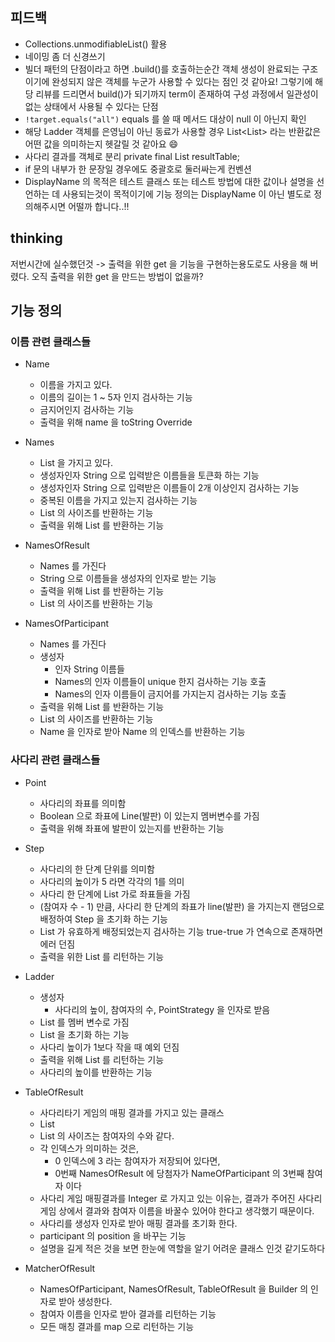 ## 피드백
- Collections.unmodifiableList() 활용
- 네이밍 좀 더 신경쓰기
- 빌더 패턴의 단점이라고 하면 .build()를 호출하는순간 객체 생성이 완료되는 구조이기에 완성되지 않은
  객체를 누군가 사용할 수 있다는 점인 것 같아요! 그렇기에 해당 리뷰를 드리면서 build()가 되기까지 term이 존재하여 구성 과정에서 일관성이 없는 상태에서 사용될 수 있다는 단점
- `!target.equals("all")` equals 를 쓸 때 메서드 대상이 null 이 아닌지 확인
- 해당 Ladder 객체를 은영님이 아닌 동료가 사용할 경우 List<List<Boolean>> 라는 반환값은
  어떤 값을 의미하는지 헷갈릴 것 같아요 😄
- 사다리 결과를 객체로 분리 private final List<Integer> resultTable;
- if 문의 내부가 한 문장일 경우에도 중괄호로 둘러싸는게 컨벤션
- DisplayName 의 목적은 테스트 클래스 또는 테스트 방법에 대한 값이나 설명을 선언하는 데 사용되는것이 목적이기에 기능 정의는 DisplayName 이 아닌 별도로 정의해주시면 어떨까 합니다..!!

## thinking
저번시간에 실수했던것 -> 출력을 위한 get 을 기능을 구현하는용도로도 사용을 해 버렸다. 오직 출력을 위한 get 을 만드는 방법이 없을까?


## 기능 정의

### 이름 관련 클래스들
- Name
    - 이름을 가지고 있다.
    - 이름의 길이는 1 ~ 5자 인지 검사하는 기능
    - 금지어인지 검사하는 기능
    - 출력을 위해 name 을 toString Override
    
- Names
    - List<Name> 을 가지고 있다.
    - 생성자인자 String 으로 입력받은 이름들을 토큰화 하는 기능
    - 생성자인자 String 으로 입력받은 이름들이 2개 이상인지 검사하는 기능
    - 중복된 이름을 가지고 있는지 검사하는 기능
    - List<Name> 의 사이즈를 반환하는 기능
    - 출력을 위해 List<Name> 를 반환하는 기능
    
- NamesOfResult
    - Names 를 가진다
    - String 으로 이름들을 생성자의 인자로 받는 기능
    - 출력을 위해 List<Name> 를 반환하는 기능
    - List<Name> 의 사이즈를 반환하는 기능
    
- NamesOfParticipant
    - Names 를 가진다
    - 생성자
        - 인자  String 이름들
        - Names의 인자 이름들이 unique 한지 검사하는 기능 호출
        - Names의 인자 이름들이 금지어를 가지는지 검사하는 기능 호출
    - 출력을 위해 List<Name> 를 반환하는 기능
    - List<Name> 의 사이즈를 반환하는 기능
    - Name 을 인자로 받아 Name 의 인덱스를 반환하는 기능

### 사다리 관련 클래스들
- Point
    - 사다리의 좌표를 의미함
    - Boolean 으로 좌표에 Line(발판) 이 있는지 멤버변수를 가짐
    - 출력을 위해 좌표에 발판이 있는지를 반환하는 기능
- Step 
    - 사다리의 한 단계 단위를 의미함
    - 사다리의 높이가 5 라면 각각의 1를 의미
    - 사다리 한 단계에 List<Point> 가로 좌표들을 가짐
    - (참여자 수 - 1) 만큼, 사다리 한 단계의 좌표가 line(발판) 을 가지는지 랜덤으로 배정하여 Step 을 초기화 하는 기능
    - List<Point> 가 유효하게 배정되었는지 검사하는 기능 true-true 가 연속으로 존재하면 에러 던짐
    - 출력을 위한 List<Point> 를 리턴하는 기능
    
- Ladder
    - 생성자
        - 사다리의 높이, 참여자의 수, PointStrategy 을 인자로 받음
    - List<Step> 를 멤버 변수로 가짐
    - List<Step> 을 초기화 하는 기능
    - 사다리 높이가 1보다 작을 때 예외 던짐
    - 출력을 위해 List<Step> 를 리턴하는 기능
    - 사다리의 높이를 반환하는 기능
        
- TableOfResult
    - 사다리타기 게임의 매핑 결과를 가지고 있는 클래스
    - List<Integer>
    - List 의 사이즈는 참여자의 수와 같다.
    - 각 인덱스가 의미하는 것은, 
        - 0 인덱스에 3 라는 참여자가 저장되어 있다면, 
        - 0번째 NamesOfResult 에 당첨자가 NameOfParticipant 의 3번째 참여자 이다
    - 사다리 게임 매핑결과를 Integer 로 가지고 있는 이유는, 
    결과가 주어진 사다리 게임 상에서 결과와 참여자 이름을 바꿀수 있어야 한다고 생각했기 때문이다.
    - 사다리를 생성자 인자로 받아 매핑 결과를 초기화 한다.
    - participant 의 position 을 바꾸는 기능
    - 설명을 길게 적은 것을 보면 한눈에 역할을 알기 어려운 클래스 인것 같기도하다 
    
- MatcherOfResult
    - NamesOfParticipant, NamesOfResult, TableOfResult 을 Builder 의 인자로 받아 생성한다.
    - 참여자 이름을 인자로 받아 결과를 리턴하는 기능
    - 모든 매칭 결과를 map 으로 리턴하는 기능

    
        

